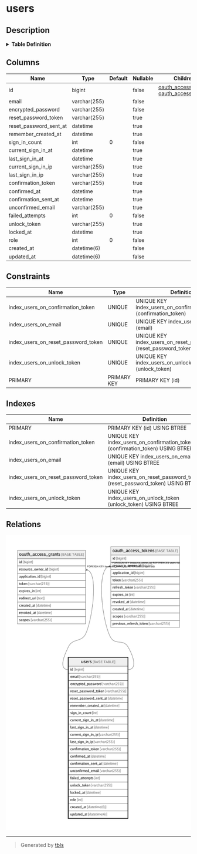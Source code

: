 # users

## Description

<details>
<summary><strong>Table Definition</strong></summary>

```sql
CREATE TABLE `users` (
  `id` bigint NOT NULL AUTO_INCREMENT,
  `email` varchar(255) NOT NULL DEFAULT '',
  `encrypted_password` varchar(255) NOT NULL DEFAULT '',
  `reset_password_token` varchar(255) DEFAULT NULL,
  `reset_password_sent_at` datetime DEFAULT NULL,
  `remember_created_at` datetime DEFAULT NULL,
  `sign_in_count` int NOT NULL DEFAULT '0',
  `current_sign_in_at` datetime DEFAULT NULL,
  `last_sign_in_at` datetime DEFAULT NULL,
  `current_sign_in_ip` varchar(255) DEFAULT NULL,
  `last_sign_in_ip` varchar(255) DEFAULT NULL,
  `confirmation_token` varchar(255) DEFAULT NULL,
  `confirmed_at` datetime DEFAULT NULL,
  `confirmation_sent_at` datetime DEFAULT NULL,
  `unconfirmed_email` varchar(255) DEFAULT NULL,
  `failed_attempts` int NOT NULL DEFAULT '0',
  `unlock_token` varchar(255) DEFAULT NULL,
  `locked_at` datetime DEFAULT NULL,
  `role` int NOT NULL DEFAULT '0',
  `created_at` datetime(6) NOT NULL,
  `updated_at` datetime(6) NOT NULL,
  PRIMARY KEY (`id`),
  UNIQUE KEY `index_users_on_email` (`email`),
  UNIQUE KEY `index_users_on_confirmation_token` (`confirmation_token`),
  UNIQUE KEY `index_users_on_reset_password_token` (`reset_password_token`),
  UNIQUE KEY `index_users_on_unlock_token` (`unlock_token`)
) ENGINE=InnoDB DEFAULT CHARSET=utf8mb4 COLLATE=utf8mb4_0900_ai_ci
```

</details>

## Columns

| Name | Type | Default | Nullable | Children | Parents | Comment |
| ---- | ---- | ------- | -------- | -------- | ------- | ------- |
| id | bigint |  | false | [oauth_access_grants](oauth_access_grants.md) [oauth_access_tokens](oauth_access_tokens.md) |  |  |
| email | varchar(255) |  | false |  |  |  |
| encrypted_password | varchar(255) |  | false |  |  |  |
| reset_password_token | varchar(255) |  | true |  |  |  |
| reset_password_sent_at | datetime |  | true |  |  |  |
| remember_created_at | datetime |  | true |  |  |  |
| sign_in_count | int | 0 | false |  |  |  |
| current_sign_in_at | datetime |  | true |  |  |  |
| last_sign_in_at | datetime |  | true |  |  |  |
| current_sign_in_ip | varchar(255) |  | true |  |  |  |
| last_sign_in_ip | varchar(255) |  | true |  |  |  |
| confirmation_token | varchar(255) |  | true |  |  |  |
| confirmed_at | datetime |  | true |  |  |  |
| confirmation_sent_at | datetime |  | true |  |  |  |
| unconfirmed_email | varchar(255) |  | true |  |  |  |
| failed_attempts | int | 0 | false |  |  |  |
| unlock_token | varchar(255) |  | true |  |  |  |
| locked_at | datetime |  | true |  |  |  |
| role | int | 0 | false |  |  |  |
| created_at | datetime(6) |  | false |  |  |  |
| updated_at | datetime(6) |  | false |  |  |  |

## Constraints

| Name | Type | Definition |
| ---- | ---- | ---------- |
| index_users_on_confirmation_token | UNIQUE | UNIQUE KEY index_users_on_confirmation_token (confirmation_token) |
| index_users_on_email | UNIQUE | UNIQUE KEY index_users_on_email (email) |
| index_users_on_reset_password_token | UNIQUE | UNIQUE KEY index_users_on_reset_password_token (reset_password_token) |
| index_users_on_unlock_token | UNIQUE | UNIQUE KEY index_users_on_unlock_token (unlock_token) |
| PRIMARY | PRIMARY KEY | PRIMARY KEY (id) |

## Indexes

| Name | Definition |
| ---- | ---------- |
| PRIMARY | PRIMARY KEY (id) USING BTREE |
| index_users_on_confirmation_token | UNIQUE KEY index_users_on_confirmation_token (confirmation_token) USING BTREE |
| index_users_on_email | UNIQUE KEY index_users_on_email (email) USING BTREE |
| index_users_on_reset_password_token | UNIQUE KEY index_users_on_reset_password_token (reset_password_token) USING BTREE |
| index_users_on_unlock_token | UNIQUE KEY index_users_on_unlock_token (unlock_token) USING BTREE |

## Relations

![er](users.png)

---

> Generated by [tbls](https://github.com/k1LoW/tbls)
